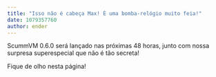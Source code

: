 ```yaml
---
title: "Isso não é cabeça Max! É uma bomba-relógio muito feia!"
date: 1079357760
author: ender
---
```


ScummVM 0.6.0 será lançado nas próximas 48 horas, junto com nossa surpresa superespecial que não é tão secreta!

Fique de olho nesta página!
